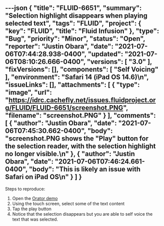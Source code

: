 ---json
{
  "title": "FLUID-6651",
  "summary": "Selection highlight disappears when playing selected text",
  "tags": "FLUID",
  "project": {
    "key": "FLUID",
    "title": "Fluid Infusion"
  },
  "type": "Bug",
  "priority": "Minor",
  "status": "Open",
  "reporter": "Justin Obara",
  "date": "2021-07-06T07:44:28.938-0400",
  "updated": "2021-07-06T08:10:26.666-0400",
  "versions": [
    "3.0"
  ],
  "fixVersions": [],
  "components": [
    "Self Voicing"
  ],
  "environment": "Safari 14 (iPad OS 14.6)\n",
  "issueLinks": [],
  "attachments": [
    {
      "type": "image",
      "url": "https://idrc.cachefly.net/issues.fluidproject.org/FLUID/FLUID-6651/screenshot.PNG",
      "filename": "screenshot.PNG"
    }
  ],
  "comments": [
    {
      "author": "Justin Obara",
      "date": "2021-07-06T07:45:30.662-0400",
      "body": "screenshot.PNG shows the \"Play\" button for the selection reader, with the selection highlight no longer visible.\n"
    },
    {
      "author": "Justin Obara",
      "date": "2021-07-06T07:46:24.661-0400",
      "body": "This is likely an issue with Safari on iPad OS\n"
    }
  ]
}
---
Steps to reproduce:

1. Open the [Orator demo](https://build-infusion.fluidproject.org/demos/orator/)
2. Using the touch screen, select some of the text content
3. Tap the play button
4. Notice that the selection disappears but you are able to self voice the text that was selected.

        